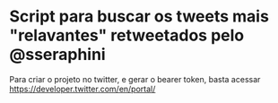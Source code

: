 
# Script para buscar os tweets mais "relavantes" retweetados pelo @sseraphini

Para criar o projeto no twitter, e gerar o bearer token, basta acessar https://developer.twitter.com/en/portal/
